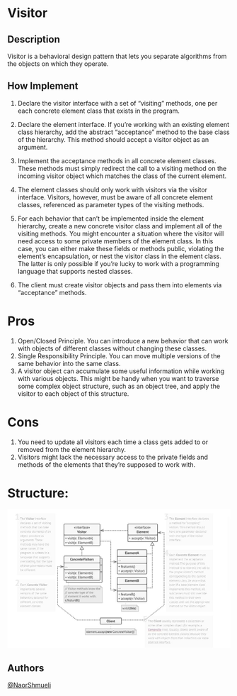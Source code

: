 ﻿# Visitor

## Description

Visitor is a behavioral design pattern that lets you separate algorithms from the objects on which they operate.

## How Implement

 1. Declare the visitor interface with a set of “visiting” methods, one per each concrete element class that exists in the program.

 2. Declare the element interface. If you’re working with an existing element class hierarchy, add the abstract “acceptance” method to the base class of the hierarchy. This method should accept a visitor object as an argument.

 3. Implement the acceptance methods in all concrete element classes. These methods must simply redirect the call to a visiting method on the incoming visitor object which matches the class of the current element.

 4. The element classes should only work with visitors via the visitor interface. Visitors, however, must be aware of all concrete element classes, referenced as parameter types of the visiting methods.

 5. For each behavior that can’t be implemented inside the element hierarchy, create a new concrete visitor class and implement all of the visiting methods.
    You might encounter a situation where the visitor will need access to some private members of the element class. In this case, you can either make these fields or methods public, violating the element’s encapsulation, or nest the visitor class in the element class. The latter is only possible if you’re lucky to work with a programming language that supports nested classes.

 6. The client must create visitor objects and pass them into elements via “acceptance” methods.

# Pros

 1. Open/Closed Principle. You can introduce a new behavior that can work with objects of different classes without changing these classes.
 2. Single Responsibility Principle. You can move multiple versions of the same behavior into the same class.
 3. A visitor object can accumulate some useful information while working with various objects. This might be handy when you want to traverse some complex object structure, such as an object tree, and apply the visitor to each object of this structure.




# Cons

  1. You need to update all visitors each time a class gets added to or removed from the element hierarchy.
  2. Visitors might lack the necessary access to the private fields and methods of the elements that they’re supposed to work with.

# Structure:

![Structure](https://github.com/NaorShmueli/DesignPatterns/blob/master/DesignPatterns/BehavioralPatterns/Images/Visitor.JPG?raw=true)

## Authors

[@NaorShmueli](https://www.linkedin.com/in/naor-shmueli-681b06127)
